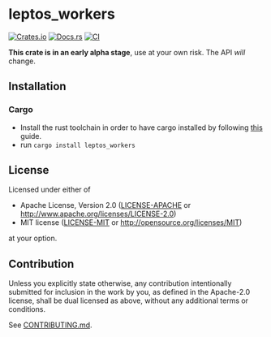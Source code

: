# leptos_workers

[![Crates.io](https://img.shields.io/crates/v/leptos_workers.svg)](https://crates.io/crates/leptos_workers)
[![Docs.rs](https://docs.rs/leptos_workers/badge.svg)](https://docs.rs/leptos_workers)
[![CI](https://github.com/Jinxit/leptos_workers/workflows/CI/badge.svg)](https://github.com/Jinxit/leptos_workers/actions)

**This crate is in an early alpha stage**, use at your own risk. The API *will* change.

## Installation

### Cargo

* Install the rust toolchain in order to have cargo installed by following
  [this](https://www.rust-lang.org/tools/install) guide.
* run `cargo install leptos_workers`

## License

Licensed under either of

 * Apache License, Version 2.0
   ([LICENSE-APACHE](LICENSE-APACHE) or http://www.apache.org/licenses/LICENSE-2.0)
 * MIT license
   ([LICENSE-MIT](LICENSE-MIT) or http://opensource.org/licenses/MIT)

at your option.

## Contribution

Unless you explicitly state otherwise, any contribution intentionally submitted
for inclusion in the work by you, as defined in the Apache-2.0 license, shall be
dual licensed as above, without any additional terms or conditions.

See [CONTRIBUTING.md](CONTRIBUTING.md).
